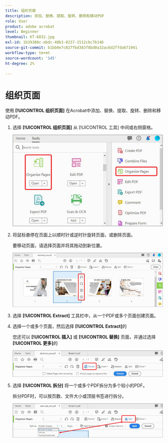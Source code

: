 ```yaml
---
title: 组织页面
description: 添加、替换、提取、旋转、删除和移动PDF
role: User
product: adobe acrobat
level: Beginner
thumbnail: KT-6832.jpg
exl-id: 1b39380c-ebdc-48b3-8237-1512cbc7b146
source-git-commit: b1bb0e7c027fbd383f8bd0a32ac6d2ffda671941
workflow-type: tm+mt
source-wordcount: '145'
ht-degree: 2%

---
```


# 组织页面

使用 **[!UICONTROL 组织页面]** 在Acrobat中添加、替换、提取、旋转、删除和移动PDF。

1. 选择 **[!UICONTROL 组织页面]** 从 [!UICONTROL 工具] 中间或右侧窗格。

   ![组织步骤1](../assets/Organize_1.png)

1. 将鼠标悬停在页面上以顺时针或逆时针旋转页面，或删除页面。

   要移动页面，请选择页面并将其拖动到新位置。

   ![组织步骤2](../assets/Organize_2.png)

1. 选择 **[!UICONTROL Extract]** 工具栏中，从一个PDF或多个页面创建页面。

1. 选择一个或多个页面，然后选择 **[!UICONTROL Extract]**&#x200B;的

   您还可以 **[!UICONTROL 插入]** 或 **[!UICONTROL 替换]** 页面，并通过选择 **[!UICONTROL 更多]**&#x200B;的

   ![组织步骤4](../assets/Organize_3.png)

1. 选择 **[!UICONTROL 拆分]** 将一个或多个PDF拆分为多个较小的PDF。

   拆分PDF时，可以按页数、文件大小或顶层书签进行拆分。

   ![扫描步骤5](../assets/Organize_4.png)
